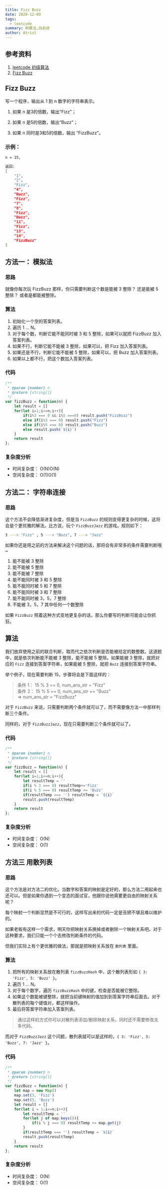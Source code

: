 ```yaml
---
title: Fizz Buzz
date: 2020-12-09
tags: 
  - leetcode
summary: 刷算法,向前进
author: Atrist
---
```


## 参考资料

1. [leetcode 初级算法](https://leetcode-cn.com/leetbook/detail/top-interview-questions-easy/)
2. [Fizz Buzz](https://leetcode-cn.com/problems/fizz-buzz/description/)

## Fizz Buzz
写一个程序，输出从 1 到 n 数字的字符串表示。

1. 如果 n 是3的倍数，输出“Fizz”；

2. 如果 n 是5的倍数，输出“Buzz”；

3. 如果 n 同时是3和5的倍数，输出 “FizzBuzz”。

### 示例：
```bash
n = 15,

返回:
[
    "1",
    "2",
    "Fizz",
    "4",
    "Buzz",
    "Fizz",
    "7",
    "8",
    "Fizz",
    "Buzz",
    "11",
    "Fizz",
    "13",
    "14",
    "FizzBuzz"
]
```
## 方法一： 模拟法
### 思路

就像你每次玩 FizzBuzz 那样，你只需要判断这个数是能被 3 整除？ 还是能被 5 整除？ 或者是都能被整除。

### 算法

1. 初始化一个空的答案列表。
2. 遍历 1 ... N。
3. 对于每个数，判断它能不能同时被 3 和 5 整除，如果可以就把 FizzBuzz 加入答案列表。
4. 如果不行，判断它能不能被 3 整除，如果可以，把 Fizz 加入答案列表。
5. 如果还是不行，判断它能不能被 5 整除，如果可以，把 Buzz 加入答案列表。
6. 如果以上都不行，把这个数加入答案列表。

### 代码
```js
/**
 * @param {number} n
 * @return {string[]}
 */
var fizzBuzz = function(n) {
    let result = []
    for(let i=1;i<=n;i++){
        if(i%3 === 0 && i%5 ===0) result.push("FizzBuzz")
        else if(i%3 === 0) result.push("Fizz")
        else if(i%5 === 0) result.push("Buzz")
        else result.push(`${i}`)
    }
    return result
};  
```
### 复杂度分析

- 时间复杂度： O(N)O(N)
- 空间复杂度： O(1)O(1)

## 方法二： 字符串连接
### 思路

这个方法不会降低渐进复杂度，但是当 `FizzBuzz` 的规则变得更复杂的时候，这将会是个更优雅的解法。比方说，玩个 `FizzBuzzJazz` 的游戏。规则如下：
```bash
3 ---> "Fizz" , 5 ---> "Buzz", 7 ---> "Jazz"
```
如果你还是用之前的方法来解决这个问题的话，那将会有非常多的条件需要判断哦~

1. 能不能被 3 整除
2. 能不能被 5 整除
3. 能不能被 7 整除
4. 能不能同时被 3 和 5 整除
5. 能不能同时被 5 和 7 整除
6. 能不能同时被 3 和 7 整除
7. 能不能同时被 3，5，7 整除
8. 不能被 3，5，7 其中任何一个数整除

如果 `FizzBuzz` 照着这种方式变地更复杂的话，那么你要写的判断可能会让你抓狂。

## 算法

我们放弃使用之前的联合判断，取而代之依次判断是否能被给定的数整数。这道题中，就是依次判断能不能被 3 整除，能不能被 5 整除。如果能被 3 整除，就把对应的 `Fizz` 连接到答案字符串，如果能被 5 整除，就把 `Buzz` 连接到答案字符串。

举个例子，现在需要判断 15，步骤将会是下面这样的：
>条件 1： 15 % 3 == 0, num_ans_str = "Fizz" <br/>
>条件 2： 15 % 5 == 0, num_ans_str += "Buzz"<br/>
>=> num_ans_str = "FizzBuzz"

对于 `FizzBuzz` 来说，只需要判断两个条件就可以了，而不需要像方法一中那样判断三个条件。

同样的，对于 `FizzBuzzJazz`，现在只需要判断三个条件就可以了。

### 代码
```js
/**
 * @param {number} n
 * @return {string[]}
 */
var fizzBuzz = function(n) {
    let result = []
    for(let i=1;i<=n;i++){
        let resultTemp = ''
        if(i % 3 === 0) resultTemp+='Fizz'
        if(i % 5 === 0) resultTemp += 'Buzz'
        if(resultTemp === '') resultTemp = `${i}`
        result.push(resultTemp)
    }
    return result
};
```
### 复杂度分析

- 时间复杂度： O(N)
- 空间复杂度： O(1)

## 方法三 用散列表
### 思路
这个方法是对方法二的优化。当数字和答案的映射是定好的，那么方法二用起来也还可以。但是如果你遇到一个变态的面试官，他跟你说他需要更自由的映射关系呢？

每个映射一个判断显然是不可行的，这样写出来的代码一定是丑陋不堪且难以维护的。

如果老板有这样一个需求，明天你把映射关系换掉或者删除一个映射关系吧。对于这种要求，我们只能一个个去修改判断条件的代码。

但我们实际上有个更优雅的做法，那就是把映射关系放在 `散列表` 里面。

### 算法

1. 把所有的映射关系放在散列表 `fizzBuzzHash` 中，这个散列表形如 `{ 3: 'Fizz', 5: 'Buzz' }`。
2. 遍历 1 ... N。
3. 对于每个数字，遍历 `fizzBuzzHash` 中的键，检查是否能被它整除。
4. 如果这个数能被键整除，就把当前键映射的值加到到答案字符串后面去。对于散列表的每个键值对，都这样操作。
5. 最后将答案字符串加入答案列表。

>通过这样的方式你可以对散列表添加/删除映射关系，同时还不需要修改太多代码。

而对于 `FizzBuzzJazz` 这个问题，散列表就可以是这样的，`{ 3: 'Fizz', 5: 'Buzz', 7: 'Jazz' }`。

### 代码
```js
/**
 * @param {number} n
 * @return {string[]}
 */
var fizzBuzz = function(n) {
    let map = new Map()
    map.set(3, 'Fizz')
    map.set(5, 'Buzz')
    let result = []
    for(let i = 1;i<=n;i++){
        let resultTemp = ''
        for(let j of map.keys()){
            if(i % j === 0) resultTemp += map.get(j)
        }
        if(resultTemp === '') resultTemp = `${i}`
        result.push(resultTemp)
    }
    return result
};
```

### 复杂度分析
- 时间复杂度： O(N)
- 空间复杂度： O(1)